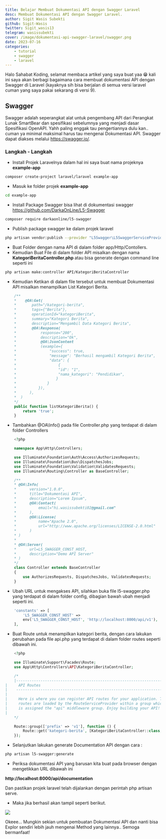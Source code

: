 ```yaml
---
title: Belajar Membuat Dokumentasi API dengan Swagger Laravel
desc: Membuat Dokumentasi API dengan Swagger Laravel.
author: Sigit Wasis Subekti
github: Sigit-Wasis
twitter: Sigit_wasis13
telegram: wasissubekti
cover: /image/dokumentasi-api-swagger-laravel/swagger.png
date: 2023-07-16
categories:
    - tutorial
    - swagger
    - laravel
---
```


Halo Sahabat Koding, selamat membaca artikel yang saya buat yaa 😁 kali ini saya akan berbagi bagaimana cara membuat dokumentasi API dengan Swagger di Laravel (kayaknya sih bisa berjalan di semua versi laravel cuman yang saya pakai sekarang di versi 9).

## Swagger

Swagger adalah seperangkat alat untuk pengembang API dari Perangkat Lunak SmartBear dan spesifikasi sebelumnya yang menjadi dasar Spesifikasi OpenAPI.
Yahh paling enggak tau pengertiannya dulu kan.. cuman ya minimal maksimal harus tau mengenai Dokumentasi API. Swagger dapat diakses melalui https://swagger.io/.

### Langkah - Langkah

-   Install Projek Laravelnya dalam hal ini saya buat nama projeknya <b>example-app</b>

```bash
composer create-project laravel/laravel example-app
```

-   Masuk ke folder projek <b>example-app</b>

```bash
cd example-app
```

-   Install Package Swagger bisa lihat di dokumentasi swagger https://github.com/DarkaOnLine/L5-Swagger

```bash
composer require darkaonline/l5-swagger
```

-   Publish package swagger ke dalam projek laravel

```bash
php artisan vendor:publish --provider "L5Swagger\L5SwaggerServiceProvider"
```

-   Buat Folder dengan nama API di dalam folder app/Http/Contollers.
-   Kemudian Buat File di dalam folder API misalkan dengan nama <b> KategoriBeritaController.php </b> atau bisa generate dengan command line seperti ini

```bash
php artisan make:controller API/KategoriBeritaController
```

-   Kemudian Ketikan di dalam file tersebut untuk membuat Dokumentasi API misalkan menampilkan List Kategori Berita.

```php
    /**
    *    @OA\Get(
    *       path="/kategori-berita",
    *       tags={"Berita"},
    *       operationId="kategoriBerita",
    *       summary="Kategori Berita",
    *       description="Mengambil Data Kategori Berita",
    *       @OA\Response(
    *           response="200",
    *           description="Ok",
    *           @OA\JsonContent
    *           (example={
    *               "success": true,
    *               "message": "Berhasil mengambil Kategori Berita",
    *               "data": {
    *                   {
    *                   "id": "1",
    *                   "nama_kategori": "Pendidikan",
    *                  }
    *              }
    *          }),
    *      ),
    *  )
    */
    public function listKategoriBerita() {
        return 'true';
    }
```

-   Tambahkan @OA\Info() pada file Controller.php yang terdapat di dalam folder Controllers

```php
    <?php

    namespace App\Http\Controllers;

    use Illuminate\Foundation\Auth\Access\AuthorizesRequests;
    use Illuminate\Foundation\Bus\DispatchesJobs;
    use Illuminate\Foundation\Validation\ValidatesRequests;
    use Illuminate\Routing\Controller as BaseController;

    /**
    * @OA\Info(
    *      version="1.0.0",
    *      title="Dokumentasi API",
    *      description="Lorem Ipsum",
    *      @OA\Contact(
    *          email="hi.wasissubekti02@gmail.com"
    *      ),
    *      @OA\License(
    *          name="Apache 2.0",
    *          url="http://www.apache.org/licenses/LICENSE-2.0.html"
    *      )
    * )
    *
    * @OA\Server(
    *      url=L5_SWAGGER_CONST_HOST,
    *      description="Demo API Server"
    * )
    */
    class Controller extends BaseController
    {
        use AuthorizesRequests, DispatchesJobs, ValidatesRequests;
    }
```

-   Ubah URL untuk mengakses API, silahkan buka file l5-swagger.php yang terdapat di dalam folder config, dibagian bawah ubah menjadi seperti ini.

```php
    'constants' => [
        'L5_SWAGGER_CONST_HOST' =>
        env('L5_SWAGGER_CONST_HOST', 'http://localhost:8000/api/v1'),
    ],
```

-   Buat Route untuk menampilkan kategori berita, dengan cara lakukan perubahan pada file api.php yang terdapat di dalam folder routes seperti dibawah ini.

```php
    <?php

    use Illuminate\Support\Facades\Route;
    use App\Http\Controllers\API\KategoriBeritaController;

    /*
    |--------------------------------------------------------------------------
|     API Routes
|    --------------------------------------------------------------------------
|
|     Here is where you can register API routes for your application. These
|     routes are loaded by the RouteServiceProvider within a group which
|     is assigned the "api" middleware group. Enjoy building your API!
|
    */

    Route::group(['prefix' => 'v1'], function () {
        Route::get('kategori-berita', [KategoriBeritaController::class, 'listKategoriBerita']);
    });
```

-   Selanjutkan lakukan generate Documentation API dengan cara :

```bash
php artisan l5-swagger:generate
```

-   Periksa dokumentasi API yang barusan kita buat pada browser dengan mengetikkan URL dibawah ini

<b>http://localhost:8000/api/documentation</b>

Dan pastikan projek laravel telah dijalankan dengan perintah php artisan serve.

-   Maka jika berhasil akan tampil seperti berikut.

![](https://blogger.googleusercontent.com/img/b/R29vZ2xl/AVvXsEiedcaGBIi9qoEzfdsXS0HvNpZOGoqDCF6G_fcGRQEZNoFspWHXpJZA1zNULrUn2P7uDUw92FfiCkdhnVU0VIokUiU_Q6pCvIOnd3orUhLLLbc4bpSQpQwgQbgIVdtqXxd-RmBl2iIc_Ggcw3jrcRXDQcTbIG8hqQujAzIwSt_Tw7c165k_LqXPqKAv-TSv/s640/Group%201.png)

Okeee... Mungkin sekian untuk pembuatan Dokumentasi API dan nanti bisa Explor sendiri lebih jauh mengenai Method yang lainnya..
Semoga bermanfaat!

